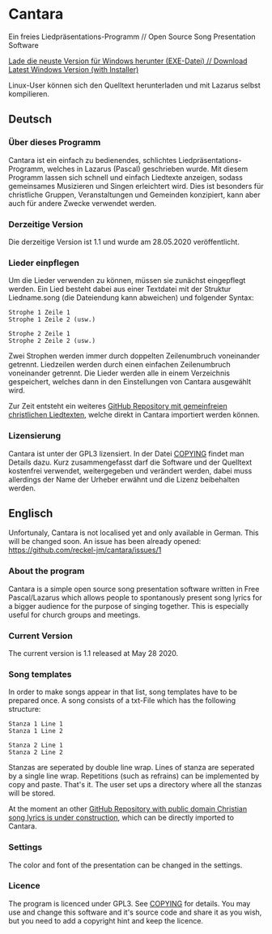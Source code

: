 # Cantara
Ein freies Liedpräsentations-Programm // Open Source Song Presentation Software

[Lade die neuste Version für Windows herunter (EXE-Datei) // Download Latest Windows Version (with Installer)](https://github.com/reckel-jm/cantara/releases/download/release1-1/cantara-1-1.exe)

Linux-User können sich den Quelltext herunterladen und mit Lazarus selbst kompilieren.

## Deutsch

### Über dieses Programm
Cantara ist ein einfach zu bedienendes, schlichtes Liedpräsentations-Programm, welches in Lazarus (Pascal) geschrieben wurde. Mit diesem Programm lassen sich schnell und einfach Liedtexte anzeigen, sodass gemeinsames Musizieren und Singen erleichtert wird. Dies ist besonders für christliche Gruppen, Veranstaltungen und Gemeinden konzipiert, kann aber auch für andere Zwecke verwendet werden.

### Derzeitige Version
Die derzeitige Version ist 1.1 und wurde am 28.05.2020 veröffentlicht.

### Lieder einpflegen
Um die Lieder verwenden zu können, müssen sie zunächst eingepflegt werden. Ein Lied besteht dabei aus einer Textdatei mit der Struktur Liedname.song (die Dateiendung kann abweichen) und folgender Syntax:

    Strophe 1 Zeile 1
    Strophe 1 Zeile 2 (usw.)
    
    Strophe 2 Zeile 1
    Strophe 2 Zeile 2 (usw.)

Zwei Strophen werden immer durch doppelten Zeilenumbruch voneinander getrennt. Liedzeilen werden durch einen einfachen Zeilenumbruch voneinander getrennt. Die Lieder werden alle in einem Verzeichnis gespeichert, welches dann in den Einstellungen von Cantara ausgewählt wird.

Zur Zeit entsteht ein weiteres [GitHub Repository mit gemeinfreien christlichen Liedtexten](https://github.com/reckel-jm/cantara_songrepo), welche direkt in Cantara importiert werden können.

### Lizensierung

Cantara ist unter der GPL3 lizensiert. In der Datei [COPYING](https://github.com/reckel-jm/cantara/blob/master/COPYING) findet man Details dazu. Kurz zusammengefasst darf die Software und der Quelltext kostenfrei verwendet, weitergegeben und verändert werden, dabei muss allerdings der Name der Urheber erwähnt und die Lizenz beibehalten werden.

## Englisch
Unfortunaly, Cantara is not localised yet and only available in German. This will be changed soon. An issue has been already opened: https://github.com/reckel-jm/cantara/issues/1
### About the program
Cantara is a simple open source song presentation software written in Free Pascal/Lazarus which allows people to spontanously present song lyrics for a bigger audience for the purpose of singing together. This is especially useful for church groups and meetings. 

### Current Version
The current version is 1.1 released at May 28 2020.

### Song templates
In order to make songs appear in that list, song templates have to be prepared once. A song consists of a txt-File which has the following structure:

    Stanza 1 Line 1
    Stanza 1 Line 2
    
    Stanza 2 Line 1
    Stanza 2 Line 2

Stanzas are seperated by double line wrap. Lines of stanza are seperated by a single line wrap. Repetitions (such as refrains) can be implemented by copy and paste. That's it. The user set ups a directory where all the stanzas will be stored.

At the moment an other [GitHub Repository with public domain Christian song lyrics is under construction](https://github.com/reckel-jm/cantara_songrepo), which can be directly imported to Cantara.

### Settings
The color and font of the presentation can be changed in the settings.

### Licence
The program is licenced under GPL3. See [COPYING](https://github.com/reckel-jm/cantara/blob/master/COPYING) for details. You may use and change this software and it's source code and share it as you wish, but you need to add a copyright hint and keep the licence.

